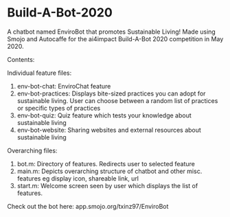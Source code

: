 # Build-A-Bot-2020
A chatbot named EnviroBot that promotes Sustainable Living!
Made using Smojo and Autocaffe for the ai4impact Build-A-Bot 2020 competition in May 2020.

Contents:

Individual feature files:
1. env-bot-chat: EnviroChat feature
2. env-bot-practices: Displays bite-sized practices you can adopt for sustainable living. User can choose between a random list of practices or specific types of practices
3. env-bot-quiz: Quiz feature which tests your knowledge about sustainable living
4. env-bot-website: Sharing websites and external resources about sustainable living

Overarching files:
1. bot.m: Directory of features. Redirects user to selected feature
2. main.m: Depicts overarching structure of chatbot and other misc. features eg display icon, shareable link, url
3. start.m: Welcome screen seen by user which displays the list of features.

Check out the bot here: app.smojo.org/txinz97/EnviroBot

